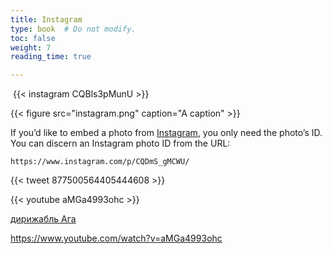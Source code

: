 ```yaml
---
title: Instagram
type: book  # Do not modify.
toc: false
weight: 7
reading_time: true

---
```




​		{{< instagram CQBls3pMunU >}}

{{< figure src="instagram.png" caption="A caption" >}}

If you’d like to embed a photo from [Instagram](https://www.instagram.com/), you only need the photo’s ID. You can discern an Instagram photo ID from the URL:

```
https://www.instagram.com/p/CQDmS_gMCWU/
```

{{< tweet 877500564405444608 >}}



{{< youtube aMGa4993ohc >}} 

[дирижабль Ага](https://www.youtube.com/watch?v=aMGa4993ohc)

https://www.youtube.com/watch?v=aMGa4993ohc

